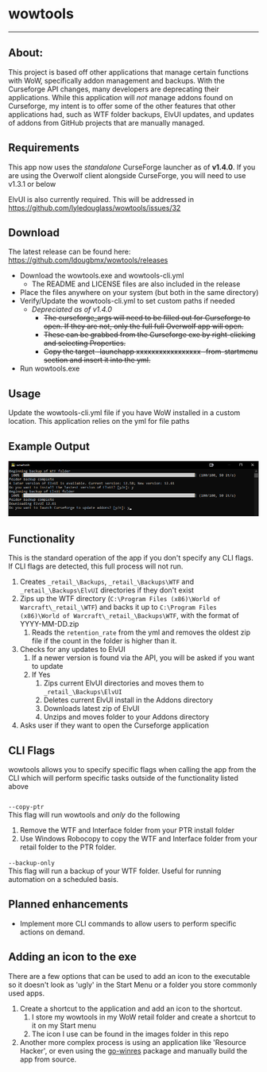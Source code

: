 # wowtools
* **
## About:
This project is based off other applications that manage certain functions with WoW, specifically addon management and backups. With the Curseforge API changes, many developers are deprecating their applications. While this application will *not* manage addons found on Curseforge, my intent is to offer some of the other features that other applications had, such as WTF folder backups, ElvUI updates, and updates of addons from GitHub projects that are manually managed.

## Requirements
This app now uses the _standalone_ CurseForge launcher as of **v1.4.0**. If you are using the Overwolf client alongside CurseForge, you will need to use v1.3.1 or below

ElvUI is also currently required. This will be addressed in https://github.com/lyledouglass/wowtools/issues/32

## Download
The latest release can be found here: https://github.com/ldougbmx/wowtools/releases
* Download the wowtools.exe and wowtools-cli.yml
  * The README and LICENSE files are also included in the release
* Place the files anywhere on your system (but both in the same directory)
* Verify/Update the wowtools-cli.yml to set custom paths if needed
  * *Depreciated as of v1.4.0*
    * ~~The curseforge_args will need to be filled out for Curseforge to open. If they are not, only the full full Overwolf app will open.~~ 
    * ~~These can be grabbed from the Curseforge exe by right-clicking and selecting Properties.~~ 
    * ~~Copy the target -launchapp xxxxxxxxxxxxxxxxx -from-startmenu section and insert it into the yml.~~
* Run wowtools.exe 
  
## Usage
Update the wowtools-cli.yml file if you have WoW installed in a custom location. This application relies on the yml for file paths

## Example Output
![Alt text](https://github.com/ldougbmx/wowtools/blob/main/images/example-output.png)

## Functionality
This is the standard operation of the app if you don't specify any CLI flags. If CLI flags are detected, this full process will not run. 
1.  Creates `_retail_\Backups`, `_retail_\Backups\WTF` and `_retail_\Backups\ElvUI` directories if they don't exist
2.  Zips up the WTF directory (`C:\Program Files (x86)\World of Warcraft\_retail_\WTF`) and backs it up to `C:\Program Files (x86)\World of Warcraft\_retail_\Backups\WTF`, with the format of YYYY-MM-DD.zip
    1.  Reads the `retention_rate` from the yml and removes the oldest zip file if the count in the folder is higher than it.
3.  Checks for any updates to ElvUI
    1.  If a newer version is found via the API, you will be asked if you want to update
    2.  If Yes
        1.  Zips current ElvUI directories and moves them to `_retail_\Backups\ElvUI`
        2.  Deletes current ElvUI install in the Addons directory
        3.  Downloads latest zip of ElvUI
        4.  Unzips and moves folder to your Addons directory
4. Asks user if they want to open the Curseforge application

## CLI Flags
wowtools allows you to specify specific flags when calling the app from the CLI which will perform specific tasks outside of the functionality listed above

###
`--copy-ptr`
<br>
This flag will run wowtools and *only* do the following
1. Remove the WTF and Interface folder from your PTR install folder
2. Use Windows Robocopy to copy the WTF and Interface folder from your retail folder to the PTR folder.

`--backup-only`
<br>
This flag will run a backup of your WTF folder. Useful for running automation on a scheduled basis.
## Planned enhancements 
* Implement more CLI commands to allow users to perform specific actions on demand.

## Adding an icon to the exe
There are a few options that can be used to add an icon to the executable so it doesn't look as 'ugly' in the Start Menu or a folder you store commonly used apps. 

1. Create a shortcut to the application and add an icon to the shortcut. 
   1. I store my wowtools in my WoW retail folder and create a shortcut to it on my Start menu
   2. The icon I use can be found in the images folder in this repo
2. Another more complex process is using an application like 'Resource Hacker', or even using the [go-winres](https://github.com/tc-hib/go-winres) package and manually build the app from source.
